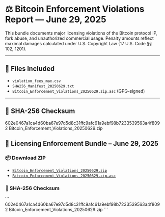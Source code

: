 # ⚖️ Bitcoin Enforcement Violations Report — June 29, 2025

This bundle documents major licensing violations of the Bitcoin protocol IP, fork abuse, and unauthorized commercial usage. Penalty amounts reflect maximal damages calculated under U.S. Copyright Law (17 U.S. Code §§ 102, 1201).

---

## 📁 Files Included

- `violation_fees_max.csv`
- `SHA256_Manifest_20250629.txt`
- `Bitcoin_Enforcement_Violations_20250629.zip.asc` (GPG-signed)

---

## 🔐 SHA-256 Checksum
602e0467a1ca4d60ba67e97d5d8c31ffc9afc61a9ebf98b7233539563a4f8092  Bitcoin_Enforcement_Violations_20250629.zip

## 🔐 Licensing Enforcement Bundle – June 29, 2025

### 📦 Download ZIP
- [`Bitcoin_Enforcement_Violations_20250629.zip`](https://ipfs.io/ipfs/Qmb2BvWCu9sZRQaNxek7mqkgHoXkWm1eyivjuNXozB6iPn)
- [`Bitcoin_Enforcement_Violations_20250629.zip.asc`](https://ipfs.io/ipfs/QmcKN61pSLVQcGk5NvMj2oX4tTU9nPz1PpfesjNHTNqUro)

### 🔐 SHA-256 Checksum
\`\`\`
602e0467a1ca4d60ba67e97d5d8c31ffc9afc61a9ebf98b7233539563a4f8092  Bitcoin_Enforcement_Violations_20250629.zip
\`\`\`
